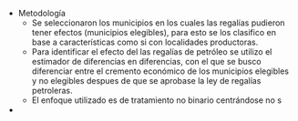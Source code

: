 - Metodología
	- Se seleccionaron los municipios en los cuales las regalías pudieron tener efectos (municipios elegibles), para esto se los clasifico en base a características como si con localidades productoras.
	- Para identificar el efecto del las regalías de petróleo se utilizo el estimador de diferencias en diferencias, con el que se busco diferenciar entre el cremento económico de los municipios elegibles y no elegibles despues de que se aprobase la ley de regalías petroleras.
	- El enfoque utilizado es de tratamiento no binario centrándose no s
-